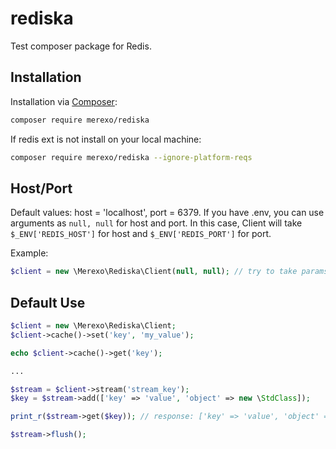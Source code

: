 rediska
==========

Test composer package for Redis.

## Installation

Installation via [Composer](https://getcomposer.org/):
```bash
composer require merexo/rediska
```

If redis ext is not install on your local machine:
```bash
composer require merexo/rediska --ignore-platform-reqs
```

## Host/Port

Default values: host = 'localhost', port = 6379. If you have .env, you can use arguments as ```null, null``` for host and port. In this case, Client will take ```$_ENV['REDIS_HOST']``` for host and ```$_ENV['REDIS_PORT']``` for port.

Example:
```php
$client = new \Merexo\Rediska\Client(null, null); // try to take params from .env 
```

## Default Use

```php
$client = new \Merexo\Rediska\Client;
$client->cache()->set('key', 'my_value');

echo $client->cache()->get('key');

...

$stream = $client->stream('stream_key');
$key = $stream->add(['key' => 'value', 'object' => new \StdClass]);

print_r($stream->get($key)); // response: ['key' => 'value', 'object' => new \StdClass]

$stream->flush();
```
